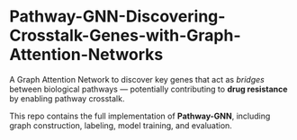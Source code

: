 # Pathway-GNN-Discovering-Crosstalk-Genes-with-Graph-Attention-Networks

A Graph Attention Network to discover key genes that act as *bridges* between biological pathways — potentially contributing to **drug resistance** by enabling pathway crosstalk.

This repo contains the full implementation of **Pathway-GNN**, including graph construction, labeling, model training, and evaluation.

